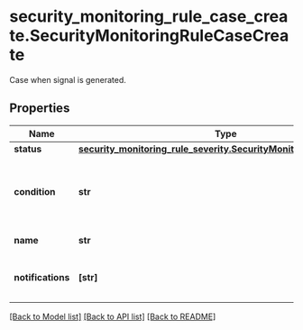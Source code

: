 # security_monitoring_rule_case_create.SecurityMonitoringRuleCaseCreate

Case when signal is generated.
## Properties
Name | Type | Description | Notes
------------ | ------------- | ------------- | -------------
**status** | [**security_monitoring_rule_severity.SecurityMonitoringRuleSeverity**](SecurityMonitoringRuleSeverity.md) |  | 
**condition** | **str** | A rule case contains logical operations (&#x60;&gt;&#x60;,&#x60;&gt;&#x3D;&#x60;, &#x60;&amp;&amp;&#x60;, &#x60;||&#x60;) to determine if a signal should be generated based on the event counts in the previously defined queries. | [optional] 
**name** | **str** | Name of the case. | [optional] 
**notifications** | **[str]** | Notification targets for each rule case. | [optional] 

[[Back to Model list]](README.md#documentation-for-models) [[Back to API list]](README.md#documentation-for-api-endpoints) [[Back to README]](README.md)


